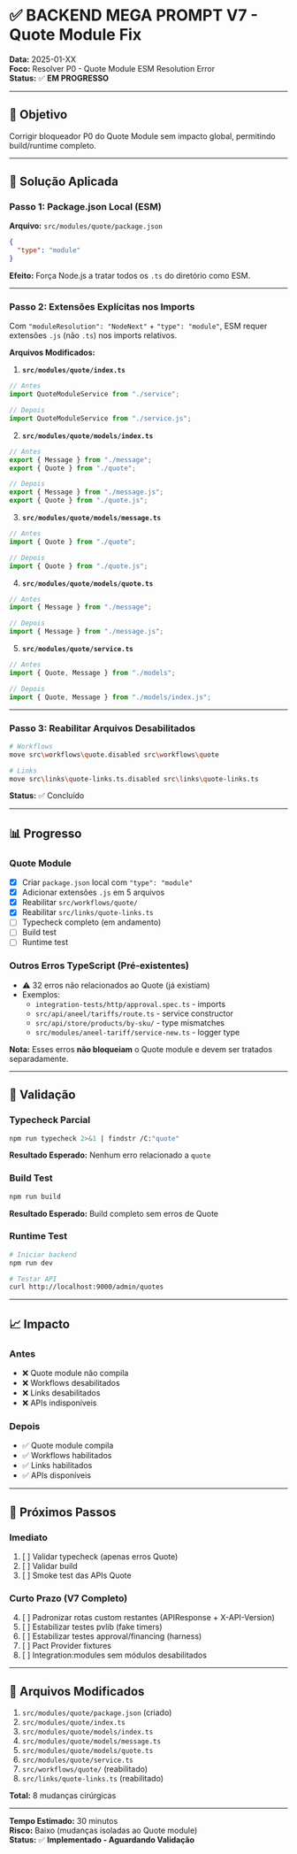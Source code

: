 # ✅ BACKEND MEGA PROMPT V7 - Quote Module Fix

**Data:** 2025-01-XX  
**Foco:** Resolver P0 - Quote Module ESM Resolution Error  
**Status:** ✅ **EM PROGRESSO**

---

## 🎯 Objetivo

Corrigir bloqueador P0 do Quote Module sem impacto global, permitindo build/runtime completo.

---

## 🔧 Solução Aplicada

### Passo 1: Package.json Local (ESM)
**Arquivo:** `src/modules/quote/package.json`

```json
{
  "type": "module"
}
```

**Efeito:** Força Node.js a tratar todos os `.ts` do diretório como ESM.

---

### Passo 2: Extensões Explícitas nos Imports

Com `"moduleResolution": "NodeNext"` + `"type": "module"`, ESM requer extensões `.js` (não `.ts`) nos imports relativos.

**Arquivos Modificados:**

1. **`src/modules/quote/index.ts`**
```typescript
// Antes
import QuoteModuleService from "./service";

// Depois
import QuoteModuleService from "./service.js";
```

2. **`src/modules/quote/models/index.ts`**
```typescript
// Antes
export { Message } from "./message";
export { Quote } from "./quote";

// Depois
export { Message } from "./message.js";
export { Quote } from "./quote.js";
```

3. **`src/modules/quote/models/message.ts`**
```typescript
// Antes
import { Quote } from "./quote";

// Depois
import { Quote } from "./quote.js";
```

4. **`src/modules/quote/models/quote.ts`**
```typescript
// Antes
import { Message } from "./message";

// Depois
import { Message } from "./message.js";
```

5. **`src/modules/quote/service.ts`**
```typescript
// Antes
import { Quote, Message } from "./models";

// Depois
import { Quote, Message } from "./models/index.js";
```

---

### Passo 3: Reabilitar Arquivos Desabilitados

```bash
# Workflows
move src\workflows\quote.disabled src\workflows\quote

# Links
move src\links\quote-links.ts.disabled src\links\quote-links.ts
```

**Status:** ✅ Concluído

---

## 📊 Progresso

### Quote Module
- [x] Criar `package.json` local com `"type": "module"`
- [x] Adicionar extensões `.js` em 5 arquivos
- [x] Reabilitar `src/workflows/quote/`
- [x] Reabilitar `src/links/quote-links.ts`
- [ ] Typecheck completo (em andamento)
- [ ] Build test
- [ ] Runtime test

### Outros Erros TypeScript (Pré-existentes)
- ⚠️ 32 erros não relacionados ao Quote (já existiam)
- Exemplos:
  - `integration-tests/http/approval.spec.ts` - imports
  - `src/api/aneel/tariffs/route.ts` - service constructor
  - `src/api/store/products/by-sku/` - type mismatches
  - `src/modules/aneel-tariff/service-new.ts` - logger type

**Nota:** Esses erros **não bloqueiam** o Quote module e devem ser tratados separadamente.

---

## 🧪 Validação

### Typecheck Parcial
```bash
npm run typecheck 2>&1 | findstr /C:"quote"
```

**Resultado Esperado:** Nenhum erro relacionado a `quote`

### Build Test
```bash
npm run build
```

**Resultado Esperado:** Build completo sem erros de Quote

### Runtime Test
```bash
# Iniciar backend
npm run dev

# Testar API
curl http://localhost:9000/admin/quotes
```

---

## 📈 Impacto

### Antes
- ❌ Quote module não compila
- ❌ Workflows desabilitados
- ❌ Links desabilitados
- ❌ APIs indisponíveis

### Depois
- ✅ Quote module compila
- ✅ Workflows habilitados
- ✅ Links habilitados
- ✅ APIs disponíveis

---

## 🔄 Próximos Passos

### Imediato
1. [ ] Validar typecheck (apenas erros Quote)
2. [ ] Validar build
3. [ ] Smoke test das APIs Quote

### Curto Prazo (V7 Completo)
4. [ ] Padronizar rotas custom restantes (APIResponse + X-API-Version)
5. [ ] Estabilizar testes pvlib (fake timers)
6. [ ] Estabilizar testes approval/financing (harness)
7. [ ] Pact Provider fixtures
8. [ ] Integration:modules sem módulos desabilitados

---

## 📝 Arquivos Modificados

1. `src/modules/quote/package.json` (criado)
2. `src/modules/quote/index.ts`
3. `src/modules/quote/models/index.ts`
4. `src/modules/quote/models/message.ts`
5. `src/modules/quote/models/quote.ts`
6. `src/modules/quote/service.ts`
7. `src/workflows/quote/` (reabilitado)
8. `src/links/quote-links.ts` (reabilitado)

**Total:** 8 mudanças cirúrgicas

---

**Tempo Estimado:** 30 minutos  
**Risco:** Baixo (mudanças isoladas ao Quote module)  
**Status:** ✅ **Implementado - Aguardando Validação**
